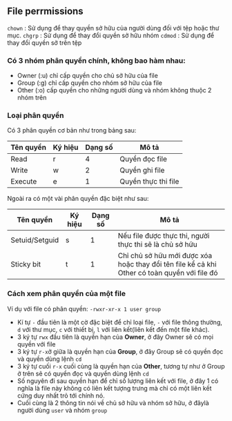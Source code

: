 
## File perrmissions

`chown` : Sử dụng để thay quyền sở hữu của người dùng đối với tệp hoặc thư mục.
`chgrp` : Sử dụng để thay đổi quyền sở hữu nhóm
`cdmod` : Sử dụng để thay đổi quyền sở trên tệp

### Có 3 nhóm phân quyền chính, không bao hàm nhau:

* Owner (:u) chỉ cấp quyền cho chủ sở hữu của file
* Group (:g) chỉ cấp quyền cho nhóm sở hữu của file
* Other (:o) cấp quyền cho những người dùng và nhóm không thuộc 2 nhóm trên

### Loại phân quyền

Có 3 phân quyền cơ bản như trong bảng sau:

| Tên quyền | Ký hiệu | Dạng số | Mô tả |
|---------|-------|-------|-----|
| Read | r | 4 | Quyền đọc file |
| Write | w | 2 | Quyền ghi file |
| Execute | e | 1 | Quyền thực thi file|

Ngoài ra có một vài phân quyền đặc biệt như sau:

| Tên quyền | Ký hiệu | Dạng số| Mô tả|
|-----------|---------|--------|------|
| Setuid/Setguid | s | 1 | Nếu file được thực thi, người thực thi sẽ là chủ sở hữu |
| Sticky bit | t | 1 | Chỉ chủ sở hữu mới được xóa hoặc thay đổi tên file kể cả khi Other có toàn quyền với file đó |

### Cách xem phân quyền của một file

Ví dụ với file có phân quyền: `-rwxr-xr-x 1 user group`
* Kí tự `-` đầu tiên là một cờ đặc biệt để chỉ loại file, `-` với file thông thường, `d` với thư mục, `c` với thiết bị, `l` với liên kết(liên kết đến một file khác).
* 3 ký tự `rwx` đầu tiên là quyền hạn của **Owner**, ở đây Owner sẽ có mọi quyền với file
* 3 ký tự `r-x`ở giữa là quyền hạn của **Group**, ở đây Group sẽ có quyền đọc và quyền dùng lệnh `cd`
* 3 ký tự cuối `r-x` cuối cùng là quyền hạn của **Other**, tương tự như ở Group ở trên sẽ có quyền đọc và quyền dùng lệnh `cd`
* Số nguyên đi sau quyền hạn để chỉ số lượng liên kết với file, ở đây 1 có nghĩa là file này không có liên kết tượng trưng mà chỉ có một liên kết cứng duy nhất trỏ tới chính nó.
* Cuối cùng là 2 thông tin nói về chủ sở hữu và nhóm sở hữu, ở đâylà người dùng `user` và nhóm `group`



